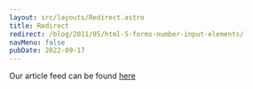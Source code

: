 ```yaml
---
layout: src/layouts/Redirect.astro
title: Redirect
redirect: /blog/2011/05/html-5-forms-number-input-elements/
navMenu: false
pubDate: 2022-09-17
---
```

<div>
Our article feed can be found <a href="/blog/2011/05/html-5-forms-number-input-elements/">here</a>
</div>
